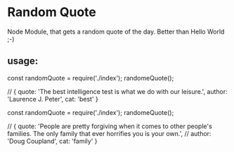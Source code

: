 # Random Quote
Node Module, that gets a random quote of the day. Better than Hello World ;-)

## usage:
const randomQuote = require('./index');
randomeQuote();

//  { quote: 'The best intelligence test is what we do with our leisure.',  author: 'Laurence J. Peter',   cat: 'best' }

const randomQuote = require('./index');
randomeQuote();

// { quote: 'People are pretty forgiving when it comes to other people\'s families. The only family that ever horrifies you is your own.',
//  author: 'Doug Coupland',  cat: 'family' }